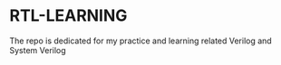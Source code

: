 # RTL-LEARNING
The repo is dedicated for my practice and learning related Verilog and System Verilog  
